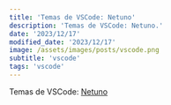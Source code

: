 ```yaml
---
title: 'Temas de VSCode: Netuno'
description: 'Temas de VSCode: Netuno.'
date: '2023/12/17'
modified_date: '2023/12/17'
image: /assets/images/posts/vscode.png
subtitle: 'vscode'
tags: 'vscode'
---
```


Temas de VSCode: [Netuno](https://marketplace.visualstudio.com/items?itemName=DougBichir.themes)

